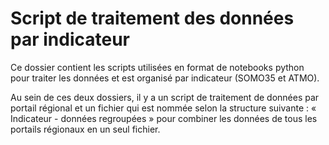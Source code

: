 # Script de traitement des données par indicateur

Ce dossier contient les scripts utilisées en format de notebooks python pour traiter les données et est organisé par indicateur (SOMO35 et ATMO).

Au sein de ces deux dossiers, il y a un script de traitement de données par portail régional et un fichier qui est nommée selon la structure suivante :   « Indicateur - données regroupées » pour combiner les données de tous les portails régionaux en un seul fichier. 

